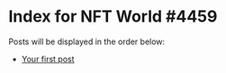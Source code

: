 # Index for NFT World #4459
Posts will be displayed in the order below:

- [Your first post](./001-first.md)

